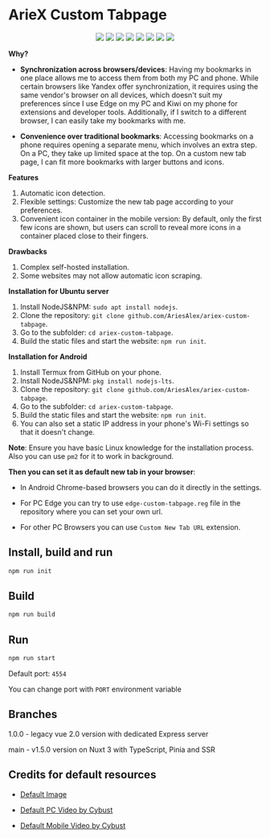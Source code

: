 # ArieX Custom Tabpage

<p align="center">
  <img src="docs/images/1.gif">
  <img src="docs/images/1.jpg">
  <img src="docs/images/2.jpg">
  <img src="docs/images/3.jpg">
  <img src="docs/images/4.jpg">
  <img src="docs/images/5.jpg">
  <img src="docs/images/2.gif">
  <img src="docs/images/3.gif">
</p>

**Why?**

- **Synchronization across browsers/devices**: Having my bookmarks in one place allows me to access them from both my PC and phone. While certain browsers like Yandex offer synchronization, it requires using the same vendor's browser on all devices, which doesn't suit my preferences since I use Edge on my PC and Kiwi on my phone for extensions and developer tools. Additionally, if I switch to a different browser, I can easily take my bookmarks with me.

- **Convenience over traditional bookmarks**: Accessing bookmarks on a phone requires opening a separate menu, which involves an extra step. On a PC, they take up limited space at the top. On a custom new tab page, I can fit more bookmarks with larger buttons and icons.

**Features**

1. Automatic icon detection.
2. Flexible settings: Customize the new tab page according to your preferences.
3. Convenient icon container in the mobile version: By default, only the first few icons are shown, but users can scroll to reveal more icons in a container placed close to their fingers.

**Drawbacks**

1. Complex self-hosted installation.
2. Some websites may not allow automatic icon scraping.

**Installation for Ubuntu server**

1. Install NodeJS&NPM: `sudo apt install nodejs`.
2. Clone the repository: `git clone github.com/AriesAlex/ariex-custom-tabpage`.
3. Go to the subfolder: `cd ariex-custom-tabpage`.
4. Build the static files and start the website: `npm run init`.

**Installation for Android**

1. Install Termux from GitHub on your phone.
2. Install NodeJS&NPM: `pkg install nodejs-lts`.
3. Clone the repository: `git clone github.com/AriesAlex/ariex-custom-tabpage`.
4. Go to the subfolder: `cd ariex-custom-tabpage`.
5. Build the static files and start the website: `npm run init`.
6. You can also set a static IP address in your phone's Wi-Fi settings so that it doesn't change.

**Note**: Ensure you have basic Linux knowledge for the installation process. Also you can use `pm2` for it to work in background.

**Then you can set it as default new tab in your browser**:

- In Android Chrome-based browsers you can do it directly in the settings.

- For PC Edge you can try to use `edge-custom-tabpage.reg` file in the repository where you can set your own url.

- For other PC Browsers you can use `Custom New Tab URL` extension.

## Install, build and run

```bash
npm run init
```

## Build

```bash
npm run build
```

## Run

```bash
npm run start
```

Default port: `4554`

You can change port with `PORT` environment variable

## Branches

1.0.0 - legacy vue 2.0 version with dedicated Express server

main - v1.5.0 version on Nuxt 3 with TypeScript, Pinia and SSR

## Credits for default resources

- [Default Image](https://wallhere.com/en/wallpaper/2045715)

- [Default PC Video by Cybust](https://steamcommunity.com/sharedfiles/filedetails/?id=2422159525)

- [Default Mobile Video by Cybust](https://steamcommunity.com/sharedfiles/filedetails/?id=2422160129)
